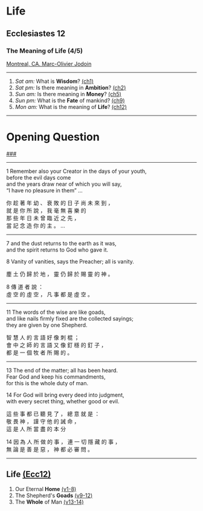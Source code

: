 <!-- .slide: <%= bg("unsplash-TStNU7H4UEE-hand_sunset.jpg") %> id="title" -->
# Life
## Ecclesiastes 12
### The Meaning of Life (4/5)

[Montreal, CA. Marc-Olivier Jodoin](https://unsplash.com/photos/TStNU7H4UEE "caption")

---
<!-- .slide: <%= bg("unsplash-p0W9Q9gei4g-silhouette.jpg") %> id="series" class="outline" -->
1. *Sat am:* What is **Wisdom**? [(ch1)](# "ref")
1. *Sat pm:* Is there meaning in **Ambition**? [(ch2)](# "ref")
1. *Sun am:* Is there meaning in **Money**? [(ch5)](# "ref")
1. *Sun pm:* What is the **Fate** of mankind? [(ch9)](# "ref")
1. *Mon am:* What is the meaning of **Life**? [(ch12)](# "ref")

---
<!-- .slide: data-background="white" -->
# Opening **Question**

[###](#/outline "secret")

---
1 Remember also your Creator in the days of your youth,<br>
before the evil days come<br>
and the years draw near of which you will say,<br>
“I have no pleasure in them” ...

<div class="zh">
你 趁 著 年 幼 、 衰 敗 的 日 子 尚 未 來 到 ，<br>
就 是 你 所 說 ， 我 毫 無 喜 樂 的<br>
那 些 年 日 未 曾 臨 近 之 先 ，<br>
當 記 念 造 你 的 主 。 ...
</div>

---
7
and the dust returns to the earth as it was,<br>
and the spirit returns to God who gave it.

8
Vanity of vanities, says the Preacher; all is vanity.

<div class="zh">
塵 土 仍 歸 於 地 ， 靈 仍 歸 於 賜 靈 的 神 。<br>

8
傳 道 者 說 ：<br>
虛 空 的 虛 空 ， 凡 事 都 是 虛 空 。
</div>

---
11
The words of the wise are like goads,<br>
and like nails firmly fixed are the collected sayings;<br>
they are given by one Shepherd.

<div class="zh">
智 慧 人 的 言 語 好 像 刺 棍 ；<br>
會 中 之 師 的 言 語 又 像 釘 穩 的 釘 子 ，<br>
都 是 一 個 牧 者 所 賜 的 。
</div>

---
13
The end of the matter; all has been heard.<br>
Fear God and keep his commandments,<br>
for this is the whole duty of man.

14
For God will bring every deed into judgment,<br>
with every secret thing, whether good or evil.

<div class="zh">
這 些 事 都 已 聽 見 了 ， 總 意 就 是 ：<br>
敬 畏 神 ， 謹 守 他 的 誡 命 ，<br>
這 是 人 所 當 盡 的 本 分<br>

14
因 為 人 所 做 的 事 ， 連 一 切 隱 藏 的 事 ，<br>
無 論 是 善 是 惡 ， 神 都 必 審 問 。
</div>

---
<!-- .slide: <%= bg("unsplash-TStNU7H4UEE-hand_sunset.jpg") %> id="outline" class="outline" -->
## Life [(Ecc12)](# "ref")
1. Our Eternal **Home** [(v1-8)](# "ref")
1. The Shepherd's **Goads** [(v9-12)](# "ref")
1. The **Whole** of Man [(v13-14)](# "ref")


